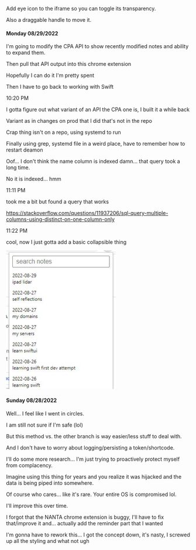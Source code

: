 Add eye icon to the iframe so you can toggle its transparency.

Also a draggable handle to move it.

#### Monday 08/29/2022

I'm going to modify the CPA API to show recently modified notes and ability to expand them.

Then pull that API output into this chrome extension

Hopefully I can do it I'm pretty spent

Then I have to go back to working with Swift

10:20 PM

I gotta figure out what variant of an API the CPA one is, I built it a while back

Variant as in changes on prod that I did that's not in the repo

Crap thing isn't on a repo, using systemd to run

Finally using grep, systemd file in a weird place, have to remember how to restart deamon

Oof... I don't think the name column is indexed damn... that query took a long time.

No it is indexed... hmm

11:11 PM

took me a bit but found a query that works

https://stackoverflow.com/questions/11937206/sql-query-multiple-columns-using-distinct-on-one-column-only

11:22 PM

cool, now I just gotta add a basic collapsible thing

<img src="./recent-notes.JPG" width="300px" max-width="100%"/>

#### Sunday 08/28/2022

Well... I feel like I went in circles.

I am still not sure if I'm safe (lol)

But this method vs. the other branch is way easier/less stuff to deal with.

And I don't have to worry about logging/persisting a token/shortcode.

I'll do some more research... I'm just trying to proactively protect myself from complacency.

Imagine using this thing for years and you realize it was hijacked and the data is being piped into somewhere.

Of course who cares... like it's rare. Your entire OS is compromised lol.

I'll improve this over time.

I forgot that the NANTA chrome extension is buggy, I'll have to fix that/improve it and... actually add the reminder part that I wanted

I'm gonna have to rework this... I got the concept down, it's nasty, I screwed up all the styling and what not ugh